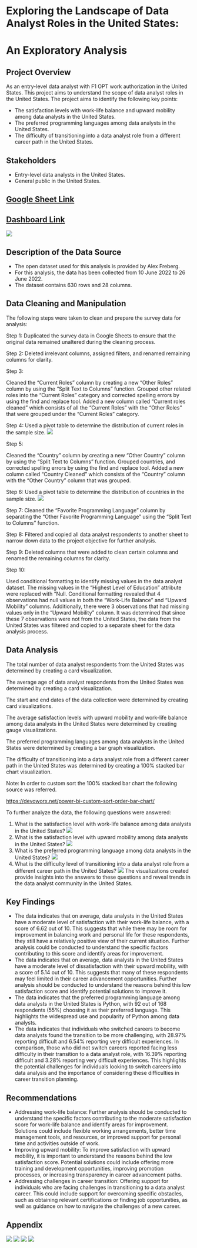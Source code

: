 # Exploring the Landscape of Data Analyst Roles in the United States:
# An Exploratory Analysis

## Project Overview
As an entry-level data analyst with F1 OPT work authorization in the United States. This project aims to understand the scope of data analyst roles in the United States. The project aims to identify the following key points:
* The satisfaction levels with work-life balance and upward mobility among data analysts in the United States.
* The preferred programming languages among data analysts in the United States.
* The difficulty of transitioning into a data analyst role from a different career path in the United States.

## Stakeholders
* Entry-level data analysts in the United States.
* General public in the United States.

## [Google Sheet Link](https://docs.google.com/spreadsheets/d/1rau8clY4md4wYJyrEekmnjRKfGZL37iF/edit#gid=1128230716)

## [Dashboard Link](https://app.powerbi.com/view?r=eyJrIjoiMmJiZjdhM2MtNjg1MS00OGM1LThjZDUtMDQ3NTE4MTgwNTE3IiwidCI6IjllNDc3ZmVjLWFkMjYtNGJiMy1hNDk3LWI2NGMyYWRlYjc0OCJ9)

![](https://github.com/VishakBaburaj/Portfolio-Projects/blob/master/data_professional_survey_analysis/Figures/Dashboard.png)

## Description of the Data Source
* The open dataset used for this analysis is provided by Alex Freberg.
* For this analysis, the data has been collected from 10 June 2022 to 26 June 2022.
* The dataset contains 630 rows and 28 columns.

## Data Cleaning and Manipulation

The following steps were taken to clean and prepare the survey data for analysis:

Step 1: Duplicated the survey data in Google Sheets to ensure that the original data remained unaltered during the cleaning process.

Step 2: Deleted irrelevant columns, assigned filters, and renamed remaining columns for clarity.

Step 3:

Cleaned the “Current Roles” column by creating a new “Other Roles” column by using the “Split Text to Columns” function.
Grouped other related roles into the “Current Roles” category and corrected spelling errors by using the find and replace tool.
Added a new column called “Current roles cleaned” which consists of all the “Current Roles” with the “Other Roles” that were grouped under the “Current Roles” category.

Step 4: Used a pivot table to determine the distribution of current roles in the sample size.
![](https://github.com/VishakBaburaj/Portfolio-Projects/blob/master/data_professional_survey_analysis/Figures/Fig%203.1.png)

Step 5:

Cleaned the “Country” column by creating a new “Other Country” column by using the “Split Text to Columns” function.
Grouped countries, and corrected spelling errors by using the find and replace tool.
Added a new column called “Country Cleaned” which consists of the “Country” column with the “Other Country” column that was grouped.

Step 6: Used a pivot table to determine the distribution of countries in the sample size.
![](https://github.com/VishakBaburaj/Portfolio-Projects/blob/master/data_professional_survey_analysis/Figures/Fig%203.2.png)

Step 7: Cleaned the “Favorite Programming Language” column by separating the “Other Favorite Programming Language” using the “Split Text to Columns” function.

Step 8: Filtered and copied all data analyst respondents to another sheet to narrow down data to the project objective for further analysis.

Step 9: Deleted columns that were added to clean certain columns and renamed the remaining columns for clarity.

Step 10:

Used conditional formatting to identify missing values in the data analyst dataset.
The missing values in the “Highest Level of Education” attribute were replaced with “Null.
Conditional formatting revealed that 4 observations had null values in both the “Work-Life Balance” and “Upward Mobility” columns. Additionally, there were 3 observations that had missing values only in the “Upward Mobility” column.
It was determined that since these 7 observations were not from the United States, the data from the United States was filtered and copied to a separate sheet for the data analysis process.

## Data Analysis
The total number of data analyst respondents from the United States was determined by creating a card visualization.

The average age of data analyst respondents from the United States was determined by creating a card visualization.

The start and end dates of the data collection were determined by creating card visualizations.

The average satisfaction levels with upward mobility and work-life balance among data analysts in the United States were determined by creating gauge visualizations.

The preferred programming languages among data analysts in the United States were determined by creating a bar graph visualization.

The difficulty of transitioning into a data analyst role from a different career path in the United States was determined by creating a 100% stacked bar chart visualization.

Note: In order to custom sort the 100% stacked bar chart the following source was referred.

https://devoworx.net/power-bi-custom-sort-order-bar-chart/

To further analyze the data, the following questions were answered:
1. What is the satisfaction level with work-life balance among data analysts in the United States?
![](https://github.com/VishakBaburaj/Portfolio-Projects/blob/master/data_professional_survey_analysis/Figures/Fig%203.3.png)
2. What is the satisfaction level with upward mobility among data analysts in the United States?
![](https://github.com/VishakBaburaj/Portfolio-Projects/blob/master/data_professional_survey_analysis/Figures/Fig%203.4.png)
3. What is the preferred programming language among data analysts in the United States?
![](https://github.com/VishakBaburaj/Portfolio-Projects/blob/master/data_professional_survey_analysis/Figures/Fig%203.5.png)
4. What is the difficulty level of transitioning into a data analyst role from a different career path in the United States?
![](https://github.com/VishakBaburaj/Portfolio-Projects/blob/master/data_professional_survey_analysis/Figures/Fig%203.6.png)
The visualizations created provide insights into the answers to these questions and reveal trends in the data analyst community in the United States.

## Key Findings
* The data indicates that on average, data analysts in the United States have a moderate level of satisfaction with their work-life balance, with a score of 6.62 out of 10. This suggests that while there may be room for improvement in balancing work and personal life for these respondents, they still have a relatively positive view of their current situation. Further analysis could be conducted to understand the specific factors contributing to this score and identify areas for improvement.
* The data indicates that on average, data analysts in the United States have a moderate level of dissatisfaction with their upward mobility, with a score of 5.14 out of 10. This suggests that many of these respondents may feel limited in their career advancement opportunities. Further analysis should be conducted to understand the reasons behind this low satisfaction score and identify potential solutions to improve it.
* The data indicates that the preferred programming language among data analysts in the United States is Python, with 92 out of 168 respondents (55%) choosing it as their preferred language. This highlights the widespread use and popularity of Python among data analysts.
* The data indicates that individuals who switched careers to become data analysts found the transition to be more challenging, with 28.97% reporting difficult and 6.54% reporting very difficult experiences. In comparison, those who did not switch careers reported facing less difficulty in their transition to a data analyst role, with 16.39% reporting difficult and 3.28% reporting very difficult experiences. This highlights the potential challenges for individuals looking to switch careers into data analysis and the importance of considering these difficulties in career transition planning.

## Recommendations
* Addressing work-life balance: Further analysis should be conducted to understand the specific factors contributing to the moderate satisfaction score for work-life balance and identify areas for improvement. Solutions could include flexible working arrangements, better time management tools, and resources, or improved support for personal time and activities outside of work.
* Improving upward mobility: To improve satisfaction with upward mobility, it is important to understand the reasons behind the low satisfaction score. Potential solutions could include offering more training and development opportunities, improving promotion processes, or increasing transparency in career advancement paths.
* Addressing challenges in career transition: Offering support for individuals who are facing challenges in transitioning to a data analyst career. This could include support for overcoming specific obstacles, such as obtaining relevant certifications or finding job opportunities, as well as guidance on how to navigate the challenges of a new career.

## Appendix
![](https://github.com/VishakBaburaj/Portfolio-Projects/blob/master/data_professional_survey_analysis/Figures/Fig%203.7.png)
![](https://github.com/VishakBaburaj/Portfolio-Projects/blob/master/data_professional_survey_analysis/Figures/Fig%203.8.png)
![](https://github.com/VishakBaburaj/Portfolio-Projects/blob/master/data_professional_survey_analysis/Figures/Fig%203.9.png)
![](https://github.com/VishakBaburaj/Portfolio-Projects/blob/master/data_professional_survey_analysis/Figures/Fig%203.10.png)
